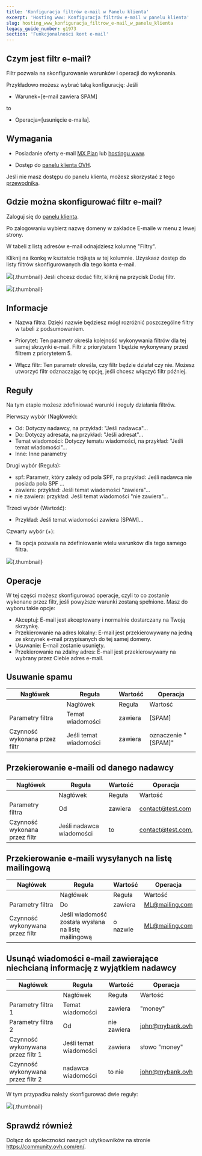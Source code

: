 ```yaml
---
title: 'Konfiguracja filtrów e-mail w Panelu klienta'
excerpt: 'Hosting www: Konfiguracja filtrów e-mail w panelu klienta'
slug: hosting_www_konfiguracja_filtrow_e-mail_w_panelu_klienta
legacy_guide_number: g1973
section: 'Funkcjonalności kont e-mail'
---
```


## Czym jest filtr e-mail?

Filtr pozwala na skonfigurowanie warunków i operacji do wykonania.

Przykładowo możesz wybrać taką konfigurację:
Jeśli

- Warunek=[e-mail zawiera SPAM]

to

- Operacja=[usunięcie e-maila].

## Wymagania

- Posiadanie oferty e-mail [MX Plan](https://www.ovh.pl/produkty/mxplan.xml) lub [hostingu www](https://www.ovh.pl/hosting/).

- Dostęp do [panelu klienta OVH](https://www.ovh.com/auth/?action=gotomanager&from=https://www.ovh.pl/&ovhSubsidiary=pl).

Jeśli nie masz dostępu do panelu klienta, możesz skorzystać z tego [przewodnika](https://www.ovh.pl/g1909.uslugi_www_zarzadzanie_haslami_i_dostep_do_nich).

## Gdzie można skonfigurować filtr e-mail?

Zaloguj się do [panelu klienta](https://www.ovh.com/auth/?action=gotomanager&from=https://www.ovh.pl/&ovhSubsidiary=pl).

Po zalogowaniu wybierz nazwę domeny w zakładce E-maile w menu z lewej strony. 

W tabeli z listą adresów e-mail odnajdziesz kolumnę "Filtry".

Kliknij na ikonkę w kształcie trójkąta w tej kolumnie. Uzyskasz dostęp do listy filtrów skonfigurowanych dla tego konta e-mail.

![](images/img_3240.jpg){.thumbnail}
Jeśli chcesz dodać filtr, kliknij na przycisk Dodaj filtr.

![](images/img_3239.jpg){.thumbnail}

## Informacje

- Nazwa filtra: Dzięki nazwie będziesz mógł rozróżnić poszczególne filtry w tabeli z podsumowaniem. 

- Priorytet: Ten parametr określa kolejność wykonywania filtrów dla tej samej skrzynki e-mail. Filtr z priorytetem 1 będzie wykonywany przed filtrem z priorytetem 5. 

- Włącz filtr: Ten parametr określa, czy filtr będzie działał czy nie. Możesz utworzyć filtr odznaczając tę opcję, jeśli chcesz włączyć filtr później.

## Reguły

Na tym etapie możesz zdefiniować warunki i reguły działania filtrów.

Pierwszy wybór (Nagłówek):

- Od: Dotyczy nadawcy, na przykład: "Jeśli nadawca"...
- Do: Dotyczy adresata, na przykład: "Jeśli adresat"...
- Temat wiadomości: Dotyczy tematu wiadomości, na przykład: "Jeśli temat wiadomości"...
- Inne: Inne parametry


Drugi wybór (Reguła):

- spf: Parametr, który zależy od pola SPF, na przykład: Jeśli nadawca nie posiada pola SPF ...
- zawiera: przykład: Jeśli temat wiadomości "zawiera"...
- nie zawiera: przykład: Jeśli temat wiadomości "nie zawiera"...


Trzeci wybór (Wartość):

- Przykład: Jeśli temat wiadomości zawiera [SPAM]...


Czwarty wybór (+):

- Ta opcja pozwala na zdefiniowanie wielu warunków dla tego samego filtra.

![](images/img_3241.jpg){.thumbnail}

## Operacje

W tej części możesz skonfigurować operacje, czyli to co zostanie wykonane przez filtr, jeśli powyższe warunki zostaną spełnione. Masz do wyboru takie opcje:

- Akceptuj: E-mail jest akceptowany i normalnie dostarczany na Twoją skrzynkę.
- Przekierowanie na adres lokalny: E-mail jest przekierowywany na jedną ze skrzynek e-mail przypisanych do tej samej domeny. 
- Usuwanie: E-mail zostanie usunięty.
- Przekierowanie na zdalny adres: E-mail jest przekierowywany na wybrany przez Ciebie adres e-mail.

## Usuwanie spamu

|Nagłówek|Reguła|Wartość|Operacja|
|---|---|---|---|
||Nagłówek|Reguła|Wartość|Operacja|
|Parametry filtra|Temat wiadomości|zawiera|[SPAM]|usuwanie|
|Czynność wykonana przez filtr|Jeśli temat wiadomości|zawiera|oznaczenie "[SPAM]"|usuń wiadomość|

## Przekierowanie e-maili od danego nadawcy

|Nagłówek|Reguła|Wartość|Operacja|
|---|---|---|---|
||Nagłówek|Reguła|Wartość|Operacja|
|Parametry filtra|Od|zawiera|contact@test.com|przekierowanie na zdalny adres: compta@finance.com|
|Czynność wykonana przez filtr|Jeśli nadawca wiadomości|to|contact@test.com,|przekieruj e-mail na compta@finance.com|

## Przekierowanie e-maili wysyłanych na listę mailingową

|Nagłówek|Reguła|Wartość|Operacja|
|---|---|---|---|
||Nagłówek|Reguła|Wartość|Operacja|
|Parametry filtra|Do|zawiera|ML@mailing.com|Przekierowanie na adres lokalny:  lui@mypersonaldomain.ovh|
|Czynność wykonywana przez filtr|Jeśli wiadomość została wysłana na listę mailingową |o nazwie|ML@mailing.com|przekieruj wiadomość na inny adres:lui@mypersonaldomain.ovh|

## Usunąć wiadomości e-mail zawierające niechcianą informację z wyjątkiem nadawcy

|Nagłówek|Reguła|Wartość|Operacja|
|---|---|---|---|
||Nagłówek|Reguła|Wartość|Operacja|
|Parametry filtra 1|Temat wiadomości|zawiera|"money"|usuwanie|
|Parametry filtra 2|Od|nie zawiera|john@mybank.ovh|usuwanie|
|Czynność wykonywana przez filtr 1|Jeśli temat wiadomości|zawiera|słowo "money"|i|
|Czynność wykonywana przez filtr 2|nadawca wiadomości|to nie|john@mybank.ovh|usuń wiadomość|

W tym przypadku należy skonfigurować dwie reguły:

![](images/img_3242.jpg){.thumbnail}

## Sprawdź również

Dołącz do społeczności naszych użytkowników na stronie <https://community.ovh.com/en/>.
